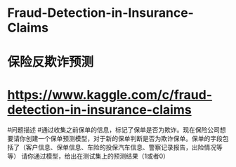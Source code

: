 # Fraud-Detection-in-Insurance-Claims
# 保险反欺诈预测
# https://www.kaggle.com/c/fraud-detection-in-insurance-claims
#问题描述
#通过收集之前保单的信息，标记了保单是否为欺诈。现在保险公司想要请你创建一个保单预测模型，对于新的保单判断是否为欺诈保单。保单的字段包括了（客户信息、保单信息、车险的投保汽车信息、警察记录报告，出险情况等等）
请你通过模型，给出在测试集上的预测结果（1或者0）
